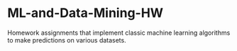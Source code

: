 # ML-and-Data-Mining-HW
Homework assignments that implement classic machine learning algorithms to make predictions on various datasets.
